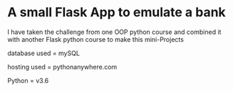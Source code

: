 # A small Flask App to emulate a bank

I have taken the challenge from one OOP python course and combined it with another Flask python course to make this mini-Projects

database used = mySQL

hosting used = pythonanywhere.com

Python = v3.6
